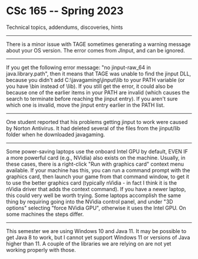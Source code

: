 # CSc 165 -- Spring 2023  

Technical topics, addendums, discoveries, hints

___

There is a minor issue with TAGE sometimes generating a warning message about your OS version. The error comes from JInput, and can be ignored.

___

If you get the following error message: "no jinput-raw\_64 in java.library.path", then it means that TAGE was unable to find the jinput DLL, because you didn't add C:\\javagaming\\jinput\\lib to your PATH variable (or you have \\bin instead of \\lib). If you still get the error, it could also be because one of the earlier items in your PATH are invalid (which causes the search to terminate before reaching the jinput entry). If you aren't sure which one is invalid, move the jinput entry earlier in the PATH list.

___

One student reported that his problems getting jinput to work were caused by Norton Antivirus. It had deleted several of the files from the jinput/lib folder when he downloaded javagaming.

___

Some power-saving laptops use the onboard Intel GPU by default, EVEN IF a more powerful card (e.g., NVidia) also exists on the machine. Usually, in these cases, there is a right-click "Run with graphics card" context menu available. If your machine has this, you can run a command prompt with the graphics card, then launch your game from that command window, to get it to use the better graphics card (typically nVidia - in fact I think it is the nVidia driver that adds the context command). If you have a newer laptop, this could very well be worth trying. Some laptops accomplish the same thing by requiring going into the NVidia control panel, and under "3D options" selecting "force NVidia GPU", otherwise it uses the Intel GPU. On some machines the steps differ.

___

This semester we are using Windows 10 and Java 11. It may be possible to get Java 8 to work, but I cannot yet support Windows 11 or versions of Java higher than 11. A couple of the libraries we are relying on are not yet working properly with those.